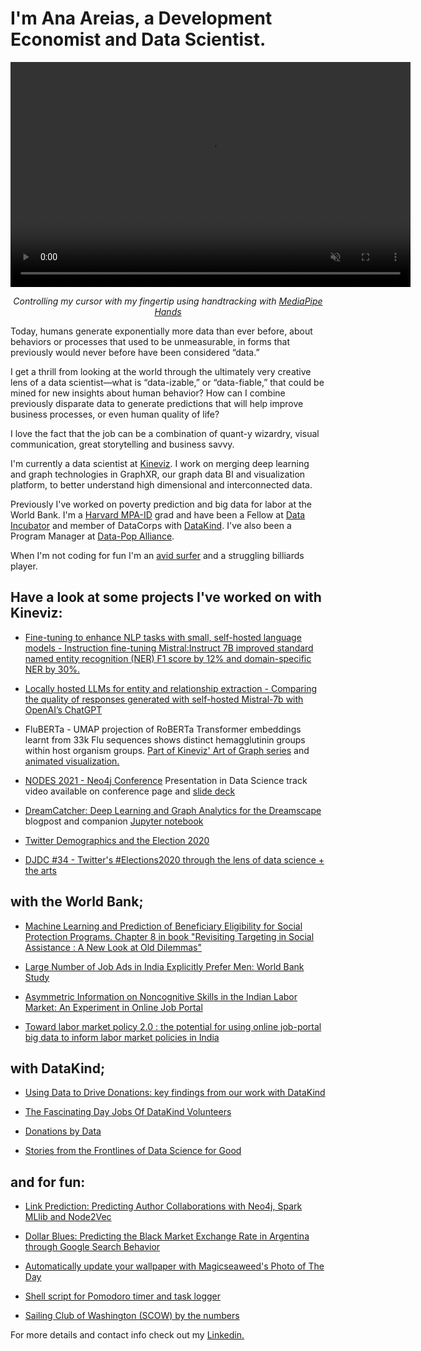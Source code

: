 

# I'm Ana Areias, a Development Economist and Data Scientist.


<div style="text-align: center;">
<video controls="" width="640" height="360" muted="" loop="" autoplay="">
<source src="https://areias.github.io/hand-tracking%20(online-video-cutter.com).mp4" type="video/mp4">
</video>
    <p style="font-style: italic;">Controlling my cursor with my fingertip using handtracking with <a href="https://developers.google.com/mediapipe/solutions/vision/hand_landmarker">MediaPipe Hands</a></p>
</div>

Today, humans generate exponentially more data than ever before, about behaviors or processes that used to be unmeasurable, in forms that previously would never before have been considered “data.”

I get a thrill from looking at the world through the ultimately very creative lens of a data scientist—what is “data-izable,” or “data-fiable,” that could be mined for new insights about human behavior? How can I combine previously disparate data to generate predictions that will help improve business processes, or even human quality of life?

I love the fact that the job can be a combination of quant-y wizardry, visual communication, great storytelling and business savvy.

I'm currently a data scientist at [Kineviz](https://www.kineviz.com/). I work on merging deep learning and graph technologies in GraphXR, our  graph data BI and visualization platform, to better understand high dimensional and interconnected data.

Previously I've worked on poverty prediction and big data for labor at the World Bank. I'm a [Harvard MPA-ID](https://www.hks.harvard.edu/educational-programs/masters-programs/master-public-administration-international-development) grad and have been a Fellow at [Data Incubator](https://www.thedataincubator.com/) and member of DataCorps with [DataKind](https://www.datakind.org/). I've also been a Program Manager at [Data-Pop Alliance](https://datapopalliance.org/). 

When I'm not coding for fun I'm an [avid surfer](https://youtu.be/tyBv6kpKpjQ) and a struggling billiards player.


## Have a look at some projects I've worked on with Kineviz:

* [Fine-tuning to enhance NLP tasks with small, self-hosted language models - Instruction fine-tuning Mistral:Instruct 7B improved standard named entity recognition (NER) F1 score by 12% and domain-specific NER by 30%.](https://medium.com/kineviz/fine-tuning-to-enhance-nlp-tasks-with-small-self-hosted-language-models-4480323d1c02)

* [Locally hosted LLMs for entity and relationship extraction - Comparing the quality of responses generated with self-hosted Mistral-7b with OpenAI’s ChatGPT](https://medium.com/p/7628bb5efa72)

* FluBERTa - UMAP projection of RoBERTa Transformer embeddings learnt from 33k Flu sequences shows distinct hemagglutinin groups within host organism groups. [Part of Kineviz' Art of Graph series](https://www.linkedin.com/posts/kineviz-inc-_datavisualization-art-machinelearning-activity-7036801617844719616-lj8s?utm_source=share&utm_medium=member_desktop) and [animated visualization.](https://www.youtube.com/watch?v=vcXOYTX6Mjs)

* [NODES 2021 - Neo4j Conference](https://neo4j.brand.live/c/2021nodes-homepage) Presentation in Data Science track video available on conference page and [slide deck](https://areias.github.io/dreams/#/) 

* [DreamCatcher: Deep Learning and Graph Analytics for the Dreamscape ](https://www.kineviz.com/allposts/2021/5/3/dreamcatcher-deep-learning-and-graph-analytics-for-the-dreamscape) blogpost and companion [Jupyter notebook](https://nbviewer.jupyter.org/github/areias/dreams/blob/43013dd813bb64938d2cc80fb4eabfc25ff92ed5/code/dream_catcher.ipynb)

* [Twitter Demographics and the Election 2020](https://www.kineviz.com/allposts/2020/10/20/twitter-demographics-and-elections-2020)

* [DJDC #34 - Twitter's #Elections2020 through the lens of data science + the arts](https://www.meetup.com/data-journalism/events/273903386/)


## **with the World Bank;**

* [Machine Learning and Prediction of Beneficiary Eligibility for Social Protection Programs. Chapter 8 in book "Revisiting Targeting in Social Assistance : A New Look at Old Dilemmas"](https://openknowledge.worldbank.org/handle/10986/37228)

* [Large Number of Job Ads in India Explicitly Prefer Men: World Bank Study](https://thewire.in/women/women-jobs-india-ads-prefer-men)

* [Asymmetric Information on Noncognitive Skills in the Indian 
Labor Market: An Experiment in Online Job Portal](http://documents.worldbank.org/curated/en/782031522089044751/pdf/WPS8378.pdf)

* [Toward labor market policy 2.0 : the potential for using online job-portal big data to inform labor market policies in India](http://documents.worldbank.org/curated/en/370301486667802852/Toward-labor-market-policy-2-0-the-potential-for-using-online-job-portal-big-data-to-inform-labor-market-policies-in-India)


## **with DataKind;**

* [Using Data to Drive Donations: key findings from our work with DataKind](http://blog.globalgiving.org/2015/06/22/using-data-to-drive-donations-key-findings-from-our-work-with-datakind/)

* [The Fascinating Day Jobs Of DataKind Volunteers](http://www.datakind.org/blog/the-fascinating-day-jobs-of-datakind-volunteers/)

* [Donations by Data](http://radishlab.com/2014/12/donations-data)

* [Stories from the Frontlines of Data Science for Good](https://www.youtube.com/watch?v=lWGGm13iegc#action=share) 


## **and for fun:**

* [Link Prediction: Predicting Author Collaborations with Neo4j, Spark MLlib and Node2Vec](https://github.com/areias/link-prediction/blob/master/link-prediction.ipynb)

* [Dollar Blues: Predicting the Black Market Exchange Rate in Argentina through Google Search Behavior](http://areias.github.io/dollarblues/)

* [Automatically update your wallpaper with Magicseaweed's Photo of The Day](https://areias.github.io/wallpaper/)

* [Shell script for Pomodoro timer and task logger](https://github.com/areias/pomodoro)

* [Sailing Club of Washington (SCOW) by the numbers](https://nbviewer.jupyter.org/github/areias/scow/blob/0de6d83fb1cc3bdd5750ab583e7ab18db5494509/code/scow_final.ipynb)


For more details and contact info check out my [Linkedin.](https://www.linkedin.com/in/aareias)


